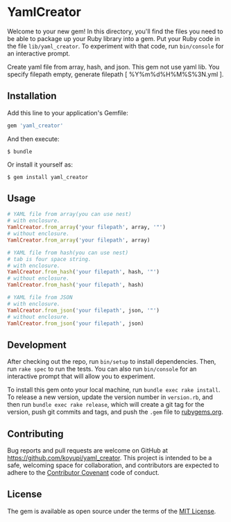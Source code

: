 # YamlCreator

Welcome to your new gem! In this directory, you'll find the files you need to be able to package up your Ruby library into a gem. Put your Ruby code in the file `lib/yaml_creator`. To experiment with that code, run `bin/console` for an interactive prompt.

Create yaml file from array, hash, and json.
This gem not use yaml lib.
You specify filepath empty, generate filepath [ %Y%m%d%H%M%S%3N.yml ].

## Installation

Add this line to your application's Gemfile:

```ruby
gem 'yaml_creator'
```

And then execute:

    $ bundle

Or install it yourself as:

    $ gem install yaml_creator

## Usage

```ruby
# YAML file from array(you can use nest)
# with enclosure.
YamlCreator.from_array('your filepath', array, '"')
# without enclosure.
YamlCreator.from_array('your filepath', array)

# YAML file from hash(you can use nest)
# tab is four space string.
# with enclosure.
YamlCreator.from_hash('your filepath', hash, '"')
# without enclosure.
YamlCreator.from_hash('your filepath', hash)

# YAML file from JSON
# with enclosure.
YamlCreator.from_json('your filepath', json, '"')
# without enclosure.
YamlCreator.from_json('your filepath', json)
```

## Development

After checking out the repo, run `bin/setup` to install dependencies. Then, run `rake spec` to run the tests. You can also run `bin/console` for an interactive prompt that will allow you to experiment.

To install this gem onto your local machine, run `bundle exec rake install`. To release a new version, update the version number in `version.rb`, and then run `bundle exec rake release`, which will create a git tag for the version, push git commits and tags, and push the `.gem` file to [rubygems.org](https://rubygems.org).

## Contributing

Bug reports and pull requests are welcome on GitHub at https://github.com/koyupi/yaml_creator. This project is intended to be a safe, welcoming space for collaboration, and contributors are expected to adhere to the [Contributor Covenant](http://contributor-covenant.org) code of conduct.


## License

The gem is available as open source under the terms of the [MIT License](http://opensource.org/licenses/MIT).

